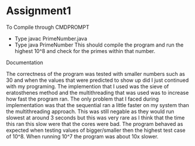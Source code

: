 # Assignment1
To Compile through CMDPROMPT 
 - Type javac PrimeNumber.java
 - Type java PrimeNumber
This should compile the program and run the highest 10^8 and check for the primes within that number.

Documentation

The correctness of the program was tested with smaller numbers such as 30 and when the values that were predicted to show up did I just continued with my programing. The implemention that I used was the sieve of eratosthenes method and the multithreading that was used was to increase how fast the program ran. The only problem that I faced during implementation was that the sequential ran a little faster on my system than the multithreading approach. This was still negable as they would run slowest at around 3 seconds but this was very rare as I think that the time this ran this slow were that the cores were bad. The program behaved as expected when testing values of bigger/smaller then the highest test case of 10^8. When running 10^7 the program was about 10x slower. 

